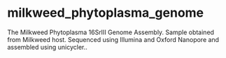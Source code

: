 # milkweed_phytoplasma_genome
The Milkweed Phytoplasma 16SrIII Genome Assembly. Sample obtained from Milkweed host. Sequenced using Illumina and Oxford Nanopore and assembled using unicycler..
